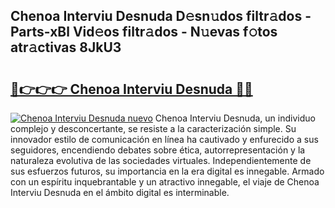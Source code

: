 ## Chenoa Interviu Desnuda D𝚎sn𝚞dos filtr𝚊dos - Parts-xBl Vid𝚎os filtr𝚊dos - N𝚞evas f𝚘tos atr𝚊ctivas 8JkU3

# <h2><a href="http://mb0aai.tromn.icu/?c=Chenoa+Interviu+Desnuda">🔗👉👉👉 Chenoa Interviu Desnuda 🔗🔗</a></h2>

[![Chenoa Interviu Desnuda nuevo](https://i.imgur.com/pEAQMta.gif)](http://mb0aai.tromn.icu/?c=Chenoa+Interviu+Desnuda)
Chenoa Interviu Desnuda, un individuo complejo y desconcertante, se resiste a la caracterización simple. Su innovador estilo de comunicación en línea ha cautivado y enfurecido a sus seguidores, encendiendo debates sobre ética, autorrepresentación y la naturaleza evolutiva de las sociedades virtuales. Independientemente de sus esfuerzos futuros, su importancia en la era digital es innegable. Armado con un espíritu inquebrantable y un atractivo innegable, el viaje de Chenoa Interviu Desnuda en el ámbito digital es interminable.
